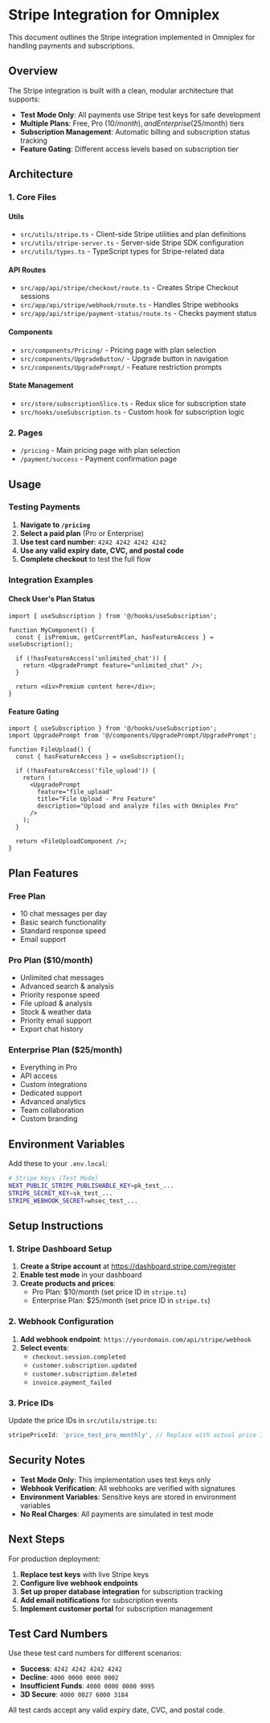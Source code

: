 # Stripe Integration for Omniplex

This document outlines the Stripe integration implemented in Omniplex for handling payments and subscriptions.

## Overview

The Stripe integration is built with a clean, modular architecture that supports:

- **Test Mode Only**: All payments use Stripe test keys for safe development
- **Multiple Plans**: Free, Pro ($10/month), and Enterprise ($25/month) tiers
- **Subscription Management**: Automatic billing and subscription status tracking
- **Feature Gating**: Different access levels based on subscription tier

## Architecture

### 1. Core Files

#### **Utils**
- `src/utils/stripe.ts` - Client-side Stripe utilities and plan definitions
- `src/utils/stripe-server.ts` - Server-side Stripe SDK configuration
- `src/utils/types.ts` - TypeScript types for Stripe-related data

#### **API Routes**
- `src/app/api/stripe/checkout/route.ts` - Creates Stripe Checkout sessions
- `src/app/api/stripe/webhook/route.ts` - Handles Stripe webhooks
- `src/app/api/stripe/payment-status/route.ts` - Checks payment status

#### **Components**
- `src/components/Pricing/` - Pricing page with plan selection
- `src/components/UpgradeButton/` - Upgrade button in navigation
- `src/components/UpgradePrompt/` - Feature restriction prompts

#### **State Management**
- `src/store/subscriptionSlice.ts` - Redux slice for subscription state
- `src/hooks/useSubscription.ts` - Custom hook for subscription logic

### 2. Pages

- `/pricing` - Main pricing page with plan selection
- `/payment/success` - Payment confirmation page

## Usage

### Testing Payments

1. **Navigate to `/pricing`**
2. **Select a paid plan** (Pro or Enterprise)
3. **Use test card number**: `4242 4242 4242 4242`
4. **Use any valid expiry date, CVC, and postal code**
5. **Complete checkout** to test the full flow

### Integration Examples

#### Check User's Plan Status
```tsx
import { useSubscription } from '@/hooks/useSubscription';

function MyComponent() {
  const { isPremium, getCurrentPlan, hasFeatureAccess } = useSubscription();
  
  if (!hasFeatureAccess('unlimited_chat')) {
    return <UpgradePrompt feature="unlimited_chat" />;
  }
  
  return <div>Premium content here</div>;
}
```

#### Feature Gating
```tsx
import { useSubscription } from '@/hooks/useSubscription';
import UpgradePrompt from '@/components/UpgradePrompt/UpgradePrompt';

function FileUpload() {
  const { hasFeatureAccess } = useSubscription();
  
  if (!hasFeatureAccess('file_upload')) {
    return (
      <UpgradePrompt 
        feature="file_upload"
        title="File Upload - Pro Feature"
        description="Upload and analyze files with Omniplex Pro"
      />
    );
  }
  
  return <FileUploadComponent />;
}
```

## Plan Features

### Free Plan
- 10 chat messages per day
- Basic search functionality
- Standard response speed
- Email support

### Pro Plan ($10/month)
- Unlimited chat messages
- Advanced search & analysis
- Priority response speed
- File upload & analysis
- Stock & weather data
- Priority email support
- Export chat history

### Enterprise Plan ($25/month)
- Everything in Pro
- API access
- Custom integrations
- Dedicated support
- Advanced analytics
- Team collaboration
- Custom branding

## Environment Variables

Add these to your `.env.local`:

```bash
# Stripe Keys (Test Mode)
NEXT_PUBLIC_STRIPE_PUBLISHABLE_KEY=pk_test_...
STRIPE_SECRET_KEY=sk_test_...
STRIPE_WEBHOOK_SECRET=whsec_test_...
```

## Setup Instructions

### 1. Stripe Dashboard Setup

1. **Create a Stripe account** at https://dashboard.stripe.com/register
2. **Enable test mode** in your dashboard
3. **Create products and prices**:
   - Pro Plan: $10/month (set price ID in `stripe.ts`)
   - Enterprise Plan: $25/month (set price ID in `stripe.ts`)

### 2. Webhook Configuration

1. **Add webhook endpoint**: `https://yourdomain.com/api/stripe/webhook`
2. **Select events**:
   - `checkout.session.completed`
   - `customer.subscription.updated`
   - `customer.subscription.deleted`
   - `invoice.payment_failed`

### 3. Price IDs

Update the price IDs in `src/utils/stripe.ts`:
```typescript
stripePriceId: 'price_test_pro_monthly', // Replace with actual price ID
```

## Security Notes

- **Test Mode Only**: This implementation uses test keys only
- **Webhook Verification**: All webhooks are verified with signatures
- **Environment Variables**: Sensitive keys are stored in environment variables
- **No Real Charges**: All payments are simulated in test mode

## Next Steps

For production deployment:

1. **Replace test keys** with live Stripe keys
2. **Configure live webhook endpoints**
3. **Set up proper database integration** for subscription tracking
4. **Add email notifications** for subscription events
5. **Implement customer portal** for subscription management

## Test Card Numbers

Use these test card numbers for different scenarios:

- **Success**: `4242 4242 4242 4242`
- **Decline**: `4000 0000 0000 0002`
- **Insufficient Funds**: `4000 0000 0000 9995`
- **3D Secure**: `4000 0027 6000 3184`

All test cards accept any valid expiry date, CVC, and postal code.
